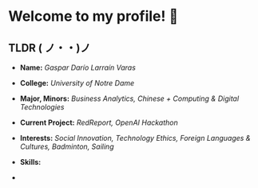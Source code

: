 # Welcome to my profile! 🎉 
## TLDR  ( ノ・・)ノ

* **Name:** *Gaspar Darío Larraín Varas*
*  **College:** *University of Notre Dame*
*  **Major, Minors:** *Business Analytics, Chinese + Computing & Digital Technologies*
*  **Current Project:** *RedReport, OpenAI Hackathon*
*  **Interests:** *Social Innovation, Technology Ethics, Foreign Languages & Cultures, Badminton, Sailing*

*  **Skills:**
*  



